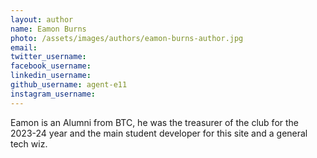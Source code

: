 ```yaml
---
layout: author
name: Eamon Burns
photo: /assets/images/authors/eamon-burns-author.jpg
email:
twitter_username:
facebook_username:
linkedin_username:
github_username: agent-e11
instagram_username:
---
```


Eamon is an Alumni from BTC, he was the treasurer of the club for the 2023-24 year and the main student developer for this site and a general tech wiz.